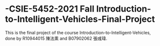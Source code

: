 # -CSIE-5452-2021 Fall Introduction-to-Intelligent-Vehicles-Final-Project

This is the final project of the course Introduction-to-Intelligent-Vehicles, done by R10944015 陳法熏 and B07902062 張彧瑋.
